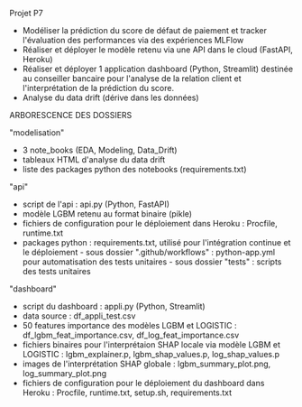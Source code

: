 Projet P7
- Modéliser la prédiction du score de défaut de paiement et tracker l'évaluation des performances via des expériences MLFlow 
- Réaliser et déployer le modèle retenu via une API dans le cloud (FastAPI, Heroku)
- Réaliser et déployer 1 application dashboard (Python, Streamlit) destinée au conseiller bancaire pour l'analyse de la relation client et l'interprétation de la prédiction du score.
- Analyse du data drift (dérive dans les données)

ARBORESCENCE DES DOSSIERS

"modelisation"
- 3 note_books (EDA, Modeling, Data_Drift)
- tableaux HTML d'analyse du data drift
- liste des packages python des notebooks (requirements.txt)

"api"
- script de l'api : api.py (Python, FastAPI)
- modèle LGBM retenu au format binaire (pikle)
- fichiers de configuration pour le déploiement dans Heroku : Procfile, runtime.txt
- packages python : requirements.txt, utilisé pour l'intégration continue et le déploiement 
        - sous dossier ".github/workflows" : python-app.yml pour automatisation des tests unitaires 
        - sous dossier "tests" : scripts des tests unitaires

"dashboard"
- script du dashboard : appli.py (Python, Streamlit)
- data source : df_appli_test.csv
- 50 features importance des modèles LGBM et LOGISTIC : df_lgbm_feat_importance.csv, df_log_feat_importance.csv
- fichiers binaires pour l'interprétaion SHAP locale via modèle LGBM et LOGISTIC : lgbm_explainer.p, lgbm_shap_values.p, log_shap_values.p
- images de l'interprétation SHAP globale : lgbm_summary_plot.png, log_summary_plot.png
- fichiers de configuration pour le déploiement du dashboard dans Heroku : Procfile, runtime.txt, setup.sh, requirements.txt

